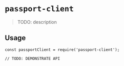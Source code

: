 # `passport-client`

> TODO: description

## Usage

```
const passportClient = require('passport-client');

// TODO: DEMONSTRATE API
```
